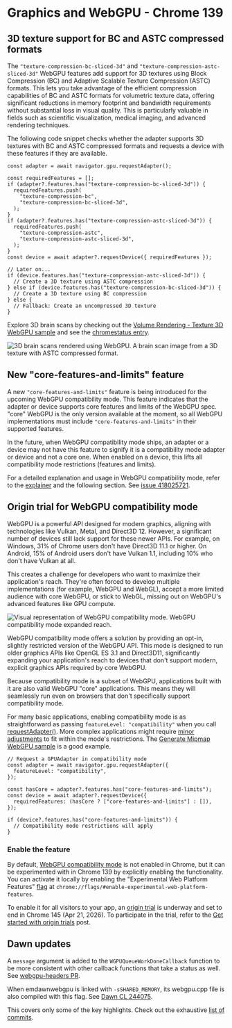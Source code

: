 # Graphics and WebGPU - Chrome 139

## 3D texture support for BC and ASTC compressed formats

The `"texture-compression-bc-sliced-3d"` and `"texture-compression-astc-sliced-3d"` WebGPU features add support for 3D textures using Block Compression (BC) and Adaptive Scalable Texture Compression (ASTC) formats. This lets you take advantage of the efficient compression capabilities of BC and ASTC formats for volumetric texture data, offering significant reductions in memory footprint and bandwidth requirements without substantial loss in visual quality. This is particularly valuable in fields such as scientific visualization, medical imaging, and advanced rendering techniques.

The following code snippet checks whether the adapter supports 3D textures with BC and ASTC compressed formats and requests a device with these features if they are available.
    
    
    const adapter = await navigator.gpu.requestAdapter();
    
    const requiredFeatures = [];
    if (adapter?.features.has("texture-compression-bc-sliced-3d")) {
      requiredFeatures.push(
        "texture-compression-bc",
        "texture-compression-bc-sliced-3d",
      );
    }
    if (adapter?.features.has("texture-compression-astc-sliced-3d")) {
      requiredFeatures.push(
        "texture-compression-astc",
        "texture-compression-astc-sliced-3d",
      );
    }
    const device = await adapter?.requestDevice({ requiredFeatures });
    
    // Later on...
    if (device.features.has("texture-compression-astc-sliced-3d")) {
      // Create a 3D texture using ASTC compression
    } else if (device.features.has("texture-compression-bc-sliced-3d")) {
      // Create a 3D texture using BC compression
    } else {
      // Fallback: Create an uncompressed 3D texture
    }
    

Explore 3D brain scans by checking out the [Volume Rendering - Texture 3D WebGPU sample](https://webgpu.github.io/webgpu-samples/?sample=volumeRenderingTexture3D) and see the [chromestatus entry](https://chromestatus.com/feature/5080855386783744).

![3D brain scans rendered using WebGPU.](/static/blog/new-in-webgpu-139/image/brain-scans.png) A brain scan image from a 3D texture with ASTC compressed format.


## New "core-features-and-limits" feature

A new `"core-features-and-limits"` feature is being introduced for the upcoming WebGPU compatibility mode. This feature indicates that the adapter or device supports core features and limits of the WebGPU spec. "core" WebGPU is the only version available at the moment, so all WebGPU implementations must include `"core-features-and-limits"` in their supported features.

In the future, when WebGPU compatibility mode ships, an adapter or a device may not have this feature to signify it is a compatibility mode adapter or device and not a core one. When enabled on a device, this lifts all compatibility mode restrictions (features and limits).

For a detailed explanation and usage in WebGPU compatibility mode, refer to the [explainer](https://gist.github.com/greggman/0dea9995e33393c546a4c2bd2a12e50e) and the following section. See [issue 418025721](https://issues.chromium.org/issues/418025721).


## Origin trial for WebGPU compatibility mode

WebGPU is a powerful API designed for modern graphics, aligning with technologies like Vulkan, Metal, and Direct3D 12. However, a significant number of devices still lack support for these newer APIs. For example, on Windows, 31% of Chrome users don't have Direct3D 11.1 or higher. On Android, 15% of Android users don't have Vulkan 1.1, including 10% who don't have Vulkan at all.

This creates a challenge for developers who want to maximize their application's reach. They're often forced to develop multiple implementations (for example, WebGPU and WebGL), accept a more limited audience with core WebGPU, or stick to WebGL, missing out on WebGPU's advanced features like GPU compute.

![Visual representation of WebGPU compatibility mode.](/static/blog/new-in-webgpu-139/image/webgpu-compatibility-mode.png) WebGPU compatibility mode expanded reach.

WebGPU compatibility mode offers a solution by providing an opt-in, slightly restricted version of the WebGPU API. This mode is designed to run older graphics APIs like OpenGL ES 3.1 and Direct3D11, significantly expanding your application's reach to devices that don't support modern, explicit graphics APIs required by core WebGPU.

Because compatibility mode is a subset of WebGPU, applications built with it are also valid WebGPU "core" applications. This means they will seamlessly run even on browsers that don't specifically support compatibility mode.

For many basic applications, enabling compatibility mode is as straightforward as passing `featureLevel: "compatibility"` when you call [requestAdapter()](https://developer.mozilla.org/docs/Web/API/GPU/requestAdapter). More complex applications might require [minor adjustments](https://webgpufundamentals.org/webgpu/lessons/webgpu-compatibility-mode.html) to fit within the mode's restrictions. The [Generate Mipmap WebGPU sample](https://webgpu.github.io/webgpu-samples/?sample=generateMipmap) is a good example.
    
    
    // Request a GPUAdapter in compatibility mode
    const adapter = await navigator.gpu.requestAdapter({
      featureLevel: "compatibility",
    });
    
    const hasCore = adapter?.features.has("core-features-and-limits");
    const device = await adapter?.requestDevice({
      requiredFeatures: (hasCore ? ["core-features-and-limits"] : []),
    });
    
    if (device?.features.has("core-features-and-limits")) {
      // Compatibility mode restrictions will apply
    }
    

### Enable the feature

By default, [WebGPU compatibility mode](https://chromestatus.com/feature/6436406437871616) is not enabled in Chrome, but it can be experimented with in Chrome 139 by explicitly enabling the functionality. You can activate it locally by enabling the "Experimental Web Platform Features" [flag](/docs/web-platform/chrome-flags#chromeflags) at `chrome://flags/#enable-experimental-web-platform-features`.

To enable it for all visitors to your app, an [origin trial](/origintrials#/view_trial/1489002626799370241) is underway and set to end in Chrome 145 (Apr 21, 2026). To participate in the trial, refer to the [Get started with origin trials](/docs/web-platform/origin-trials#take_part_in_an_origin_trial) post.




## Dawn updates

A `message` argument is added to the `WGPUQueueWorkDoneCallback` function to be more consistent with other callback functions that take a status as well. See [webgpu-headers PR](https://github.com/webgpu-native/webgpu-headers/pull/528).

When emdawnwebgpu is linked with `-sSHARED_MEMORY`, its webgpu.cpp file is also compiled with this flag. See [Dawn CL 244075](https://dawn-review.googlesource.com/c/dawn/+/244075).

This covers only some of the key highlights. Check out the exhaustive [list of commits](https://dawn.googlesource.com/dawn/+log/chromium/7204..chromium/7258?n=1000).